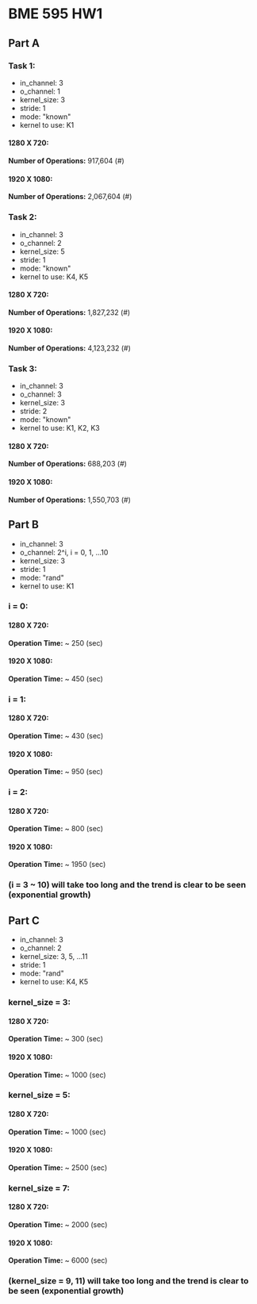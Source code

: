 # BME 595 HW1


## Part A
 
### Task 1:   
- in_channel: 3
- o_channel: 1 
- kernel_size: 3
- stride: 1
- mode: "known"
- kernel to use: K1
#### 1280 X 720: 
**Number of Operations:**
917,604 (#)


#### 1920 X 1080:
**Number of Operations:**
2,067,604 (#)


### Task 2:   
- in_channel: 3
- o_channel: 2 
- kernel_size: 5
- stride: 1
- mode: "known"
- kernel to use: K4, K5
#### 1280 X 720:
**Number of Operations:**
1,827,232 (#)


#### 1920 X 1080: 
**Number of Operations:**
4,123,232 (#)


### Task 3:   
- in_channel: 3
- o_channel: 3 
- kernel_size: 3
- stride: 2
- mode: "known"
- kernel to use: K1, K2, K3   
#### 1280 X 720:
**Number of Operations:**
688,203 (#)


#### 1920 X 1080: 
**Number of Operations:**
1,550,703 (#)



## Part B 

- in_channel: 3
- o_channel: 2^i, i = 0, 1, ...10 
- kernel_size: 3
- stride: 1
- mode: "rand"
- kernel to use: K1

### i = 0:

#### 1280 X 720:
**Operation Time:**
~ 250 (sec)

#### 1920 X 1080:
**Operation Time:**
~ 450 (sec)


### i = 1:

#### 1280 X 720:
**Operation Time:**
~ 430 (sec)

#### 1920 X 1080:
**Operation Time:**
~ 950 (sec)


### i = 2:

#### 1280 X 720:
**Operation Time:**
~ 800 (sec)

#### 1920 X 1080:
**Operation Time:**
~ 1950 (sec)

### (i = 3 ~ 10) will take too long and the trend is clear to be seen (exponential growth)


## Part C 

- in_channel: 3
- o_channel: 2 
- kernel_size: 3, 5, ...11
- stride: 1
- mode: "rand"
- kernel to use: K4, K5

### kernel_size = 3:

#### 1280 X 720:
**Operation Time:**
~ 300 (sec)

#### 1920 X 1080:
**Operation Time:**
~ 1000 (sec)


### kernel_size = 5:

#### 1280 X 720:
**Operation Time:**
~ 1000 (sec)

#### 1920 X 1080:
**Operation Time:**
~ 2500 (sec)


### kernel_size = 7:

#### 1280 X 720:
**Operation Time:**
~ 2000 (sec)

#### 1920 X 1080:
**Operation Time:**
~ 6000 (sec)

### (kernel_size = 9, 11) will take too long and the trend is clear to be seen (exponential growth)
